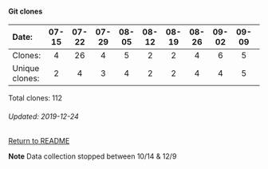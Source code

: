 #### Git clones
Date:    |        07-15   |       07-22   |       07-29   |       08-05   |       08-12   |       08-19   |       08-26   |       09-02   |       09-09  |  09-16  |  09-23  |  09-30  |  10-07  |   10-14  |  12-09  |  12-16  |  12-23
|:---    |:---:   |:---:  |:---:  |:---:  |:---:  |:---:  |:---:  |:---:  |:---:  |:---:  |:---:  |:---:  |:---:  |:---:  |:---:  |:---:  |:---:
Clones:  |        4       |       26      |       4       |       5       |       2       |       2       |       4       |       6       |       5      |  4      |  3      |  5      |  18     |   4      |  10     |  5      |  5
Unique   clones:  |       2       |       4       |       3       |       4       |       2       |       2       |       4       |       4       |      5  |      2  |      2  |      5  |      11  |      4  |      6  |      4  |      3

Total clones: 112
###### Updated: 2019-12-24

[Return to README](https://github.com/BradleyA/docker-security-infrastructure/blob/master/README.md#traffic)

**Note**  Data collection stopped between 10/14 & 12/9
